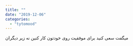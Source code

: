 ```yaml
---
title: ""
date: "2019-12-06"
categories: 
  - "tytomood"
---
```


میگفت سعی کنید برای موفقیت روی خودتون کار کنین نه زیر دیگران
